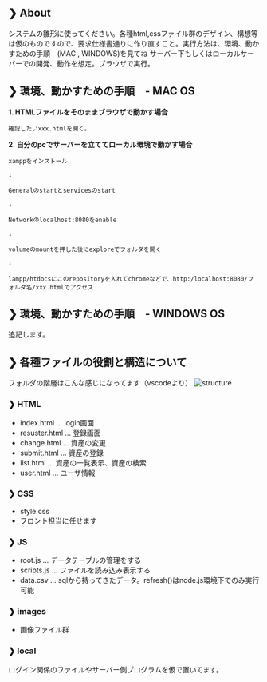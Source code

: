 ## ❯ About 
システムの雛形に使ってください。各種html,cssファイル群のデザイン、構想等は仮のものですので、要求仕様書通りに作り直すこと。実行方法は、環境、動かすための手順　(MAC , WINDOWS)を見てね
サーバー下もしくはローカルサーバーでの開発、動作を想定。ブラウザで実行。

## ❯ 環境、動かすための手順　- MAC OS

__1. HTMLファイルをそのままブラウザで動かす場合__

    確認したいxxx.htmlを開く。
     

__2. 自分のpcでサーバーを立ててローカル環境で動かす場合__

    xamppをインストール

    ↓

    Generalのstartとservicesのstart

    ↓

    Networkのlocalhost:8080をenable

    ↓

    volumeのmountを押した後にexploreでフォルダを開く

    ↓

    lampp/htdocsにこのrepositoryを入れてchromeなどで、http:/localhost:8080/フォルダ名/xxx.htmlでアクセス

## ❯ 環境、動かすための手順　- WINDOWS OS

追記します。

## ❯ 各種ファイルの役割と構造について
フォルダの階層はこんな感じになってます（vscodeより）
![structure](https://user-images.githubusercontent.com/49393142/177698697-e615d950-0b48-4d6d-b05a-24492a099413.png)

### ❯ HTML

- index.html ... login画面
- resuster.html ... 登録画面
- change.html ... 資産の変更
- submit.html ... 資産の登録
- list.html ... 資産の一覧表示、資産の検索
- user.html ... ユーザ情報

### ❯ CSS

- style.css
- フロント担当に任せます

### ❯ JS

- root.js ... データテーブルの管理をする
- scripts.js ... ファイルを読み込み表示する
- data.csv ... sqlから持ってきたデータ。refresh()はnode.js環境下でのみ実行可能

### ❯ images

- 画像ファイル群

### ❯ local

ログイン関係のファイルやサーバー側プログラムを仮で置いてます。
